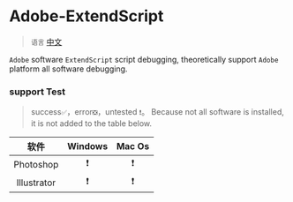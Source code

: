 # Adobe-ExtendScript

> `语言` [中文](./README.md)

`Adobe` software `ExtendScript` script debugging,
theoretically support `Adobe` platform all software debugging.

### support Test

> success`✅`，error`❎`，untested `❗`。
> Because not all software is installed, it is not added to the table below.

|     软件      | Windows | Mac Os |
|:-----------:|:-------:|:------:|
|  Photoshop  |    ❗    |   ❗    |
| Illustrator |    ❗    |   ❗    |

